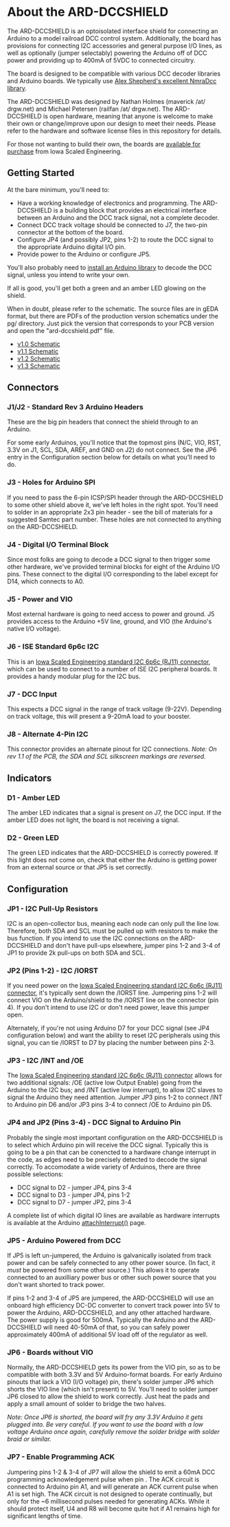 # About the ARD-DCCSHIELD

The ARD-DCCSHIELD is an optoisolated interface shield for connecting an Arduino to a model railroad DCC control system.  Additionally, the board has provisions for connecting I2C accessories and general purpose I/O lines, as well as optionally (jumper selectably) powering the Arduino off of DCC power and providing up to 400mA of 5VDC to connected circuitry.

The board is designed to be compatible with various DCC decoder libraries and Arduino boards.  We typically use [Alex Shepherd's excellent NmraDcc library](https://github.com/mrrwa/NmraDcc/).  

The ARD-DCCSHIELD was designed by Nathan Holmes (maverick /at/ drgw.net) and Michael Petersen (railfan /at/ drgw.net).  The ARD-DCCSHIELD is open hardware, meaning that anyone is welcome to make their own or change/improve upon our design to meet their needs.  Please refer to the hardware and software license files in this repository for details.

For those not wanting to build their own, the boards are [available for purchase](http://www.iascaled.com/store/ARD-DCCSHIELD) from Iowa Scaled Engineering.

## Getting Started

At the bare minimum, you'll need to:
 * Have a working knowledge of electronics and programming.  The ARD-DCCSHIELD is a building block that provides an electrical interface between an Arduino and the DCC track signal, not a complete decoder.
 * Connect DCC track voltage should be connected to J7, the two-pin connector at the bottom of the board. 
 * Configure JP4 (and possibly JP2, pins 1-2) to route the DCC signal to the appropriate Arduino digital I/O pin.
 * Provide power to the Arduino or configure JP5.

You'll also probably need to [install an Arduino library](https://www.arduino.cc/en/Guide/Libraries) to decode the DCC signal, unless you intend to write your own.

If all is good, you'll get both a green and an amber LED glowing on the shield.

When in doubt, please refer to the schematic.  The source files are in gEDA format, but there are PDFs of the production version schematics under the pg/ directory.  Just pick the version that corresponds to your PCB version and open the "ard-dccshield.pdf" file.

 * [v1.0 Schematic](https://github.com/IowaScaledEngineering/ard-dccshield/raw/master/pg/ard-dccshield-v1.0-ba9ec04/ard-dccshield.pdf)
 * [v1.1 Schematic](https://github.com/IowaScaledEngineering/ard-dccshield/raw/master/pg/ard-dccshield-v1.1-f6d6da8/ard-dccshield.pdf)
 * [v1.2 Schematic](https://github.com/IowaScaledEngineering/ard-dccshield/raw/master/pg/ard-dccshield-v1.2-2bd1af7/ard-dccshield.pdf)
 * [v1.3 Schematic](https://github.com/IowaScaledEngineering/ard-dccshield/raw/master/pg/ard-dccshield-v1.3-e23d249/ard-dccshield.pdf)


## Connectors
### J1/J2 - Standard Rev 3 Arduino Headers

These are the big pin headers that connect the shield through to an Arduino.  

For some early Arduinos, you'll notice that the topmost pins (N/C, VIO, RST, 3.3V on J1, SCL, SDA, AREF, and GND on J2) do not connect.  See the JP6 entry in the Configuration section below for details on what you'll need to do.

### J3 - Holes for Arduino SPI

If you need to pass the 6-pin ICSP/SPI header through the ARD-DCCSHIELD to some other shield above it, we've left holes in the right spot.  You'll need to solder in an appropriate 2x3 pin header - see the bill of materials for a suggested Samtec part number.  These holes are not connected to anything on the ARD-DCCSHIELD.

### J4 - Digital I/O Terminal Block

Since most folks are going to decode a DCC signal to then trigger some other hardware, we've provided terminal blocks for eight of the Arduino I/O pins.  These connect to the digital I/O corresponding to the label except for D14, which connects to A0.

### J5 - Power and VIO

Most external hardware is going to need access to power and ground.  J5 provides access to the Arduino +5V line, ground, and VIO (the Arduino's native I/O voltage).

### J6 - ISE Standard 6p6c I2C 

This is an [Iowa Scaled Engineering standard I2C 6p6c (RJ11) connector](http://www.iascaled.com/info/ISEI2C6p6cConnector), which can be used to connect to a number of ISE I2C peripheral boards.  It provides a handy modular plug for the I2C bus.

### J7 - DCC Input

This expects a DCC signal in the range of track voltage (9-22V).  Depending on track voltage, this will present a 9-20mA load to your booster.

### J8 - Alternate 4-Pin I2C

This connector provides an alternate pinout for I2C connections. 
*Note:  On rev 1.1 of the PCB, the SDA and SCL silkscreen markings are reversed.*

## Indicators

### D1 - Amber LED
The amber LED indicates that a signal is present on J7, the DCC input.  If the amber LED does not light, the board is not receiving a signal.

### D2 - Green LED
The green LED indicates that the ARD-DCCSHIELD is correctly powered.  If this light does not come on, check that either the Arduino is getting power from an external source or that JP5 is set correctly.

## Configuration

### JP1 - I2C Pull-Up Resistors

I2C is an open-collector bus, meaning each node can only pull the line low.  Therefore, both SDA and SCL must be pulled up with resistors to make the bus function.  If you intend to use the I2C connections on the ARD-DCCSHIELD and don't have pull-ups elsewhere, jumper pins 1-2 and 3-4 of JP1 to provide 2k pull-ups on both SDA and SCL.

### JP2 (Pins 1-2) - I2C /IORST

If you need power on the [Iowa Scaled Engineering standard I2C 6p6c (RJ11) connector](http://www.iascaled.com/info/ISEI2C6p6cConnector), it's typically sent down the /IORST line.  Jumpering pins 1-2 will connect VIO on the Arduino/shield to the /IORST line on the connector (pin 4).  If you don't intend to use I2C or don't need power, leave this jumper open.

Alternately, if you're not using Arduino D7 for your DCC signal (see JP4 configuration below) and want the ability to reset I2C peripherals using this signal, you can tie /IORST to D7 by placing the number between pins 2-3.

### JP3 - I2C /INT and /OE 

The [Iowa Scaled Engineering standard I2C 6p6c (RJ11) connector](http://www.iascaled.com/info/ISEI2C6p6cConnector) allows for two additional signals: /OE (active low Output Enable) going from the Arduino to the I2C bus; and /INT (active low interrupt), to allow I2C slaves to signal the Arduino they need attention.  Jumper JP3 pins 1-2 to connect /INT to Arduino pin D6 and/or JP3 pins 3-4 to connect /OE to Arduino pin D5.

### JP4 and JP2 (Pins 3-4) - DCC Signal to Arduino Pin

Probably the single most important configuration on the ARD-DCCSHIELD is to select which Arduino pin will receive the DCC signal.  Typically this is going to be a pin that can be conencted to a hardware change interrupt in the code, as edges need to be precisely detected to decode the signal correctly.  To accomodate a wide variety of Arduinos, there are three possible selections:
 * DCC signal to D2 - jumper JP4, pins 3-4
 * DCC signal to D3 - jumper JP4, pins 1-2
 * DCC signal to D7 - jumper JP2, pins 3-4

A complete list of which digital IO lines are available as hardware interrupts is available at the Arduino [attachInterrupt()](https://www.arduino.cc/en/Reference/AttachInterrupt) page.

### JP5 - Arduino Powered from DCC

If JP5 is left un-jumpered, the Arduino is galvanically isolated from track power and can be safely connected to any other power source.  (In fact, it *must* be powered from some other source.)  This allows it to operate connected to an auxilliary power bus or other such power source that you don't want shorted to track power.

If pins 1-2 and 3-4 of JP5 are jumpered, the ARD-DCCSHIELD will use an onboard high efficiency DC-DC converter to convert track power into 5V to power the Arduino, ARD-DCCSHIELD, and any other attached hardware.  The power supply is good for 500mA.  Typically the Arduino and the ARD-DCCSHIELD will need 40-50mA of that, so you can safely power approximately 400mA of additional 5V load off of the regulator as well.

### JP6 - Boards without VIO

Normally, the ARD-DCCSHIELD gets its power from the VIO pin, so as to be compatible with both 3.3V and 5V Arduino-format boards.  For early Arduino pinouts that lack a VIO (I/O voltage) pin, there's solder jumper JP6 which shorts the VIO line (which isn't present) to 5V.  You'll need to solder jumper JP6 closed to allow the shield to work correctly.  Just heat the pads and apply a small amount of solder to bridge the two halves.  

*Note:  Once JP6 is shorted, the board will fry any 3.3V Arduino it gets plugged into.  Be very careful.  If you want to use the board with a low voltage Arduino once again, carefully remove the solder bridge with solder braid or similar.*

### JP7 - Enable Programming ACK

Jumpering pins 1-2 & 3-4 of JP7 will allow the shield to emit a 60mA DCC programming acknowledgement pulse when pin .  The ACK circuit is connected to Arduino pin A1, and will generate an ACK current pulse when A1 is set high.  The ACK circuit is not designed to operate continually, but only for the ~6 millisecond pulses needed for generating ACKs.  While it should protect itself, U4 and R8 will become quite hot if A1 remains high for significant lengths of time.


